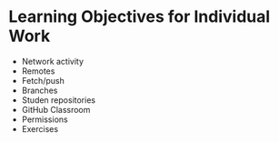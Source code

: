 # Learning Objectives for Individual Work

* Network activity
* Remotes
* Fetch/push
* Branches
* Studen repositories
* GitHub Classroom
* Permissions
* Exercises
